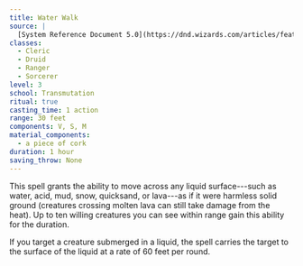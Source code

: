 ```yaml
---
title: Water Walk
source: |
  [System Reference Document 5.0](https://dnd.wizards.com/articles/features/systems-reference-document-srd)
classes:
  - Cleric
  - Druid
  - Ranger
  - Sorcerer
level: 3
school: Transmutation
ritual: true
casting_time: 1 action
range: 30 feet
components: V, S, M
material_components:
  - a piece of cork
duration: 1 hour
saving_throw: None
---
```


This spell grants the ability to move across any liquid surface---such as water, acid, mud, snow, quicksand, or lava---as if it were harmless solid ground (creatures crossing molten lava can still take damage from the heat). Up to ten willing creatures you can see within range gain this ability for the duration.

If you target a creature submerged in a liquid, the spell carries the target to the surface of the liquid at a rate of 60 feet per round.
